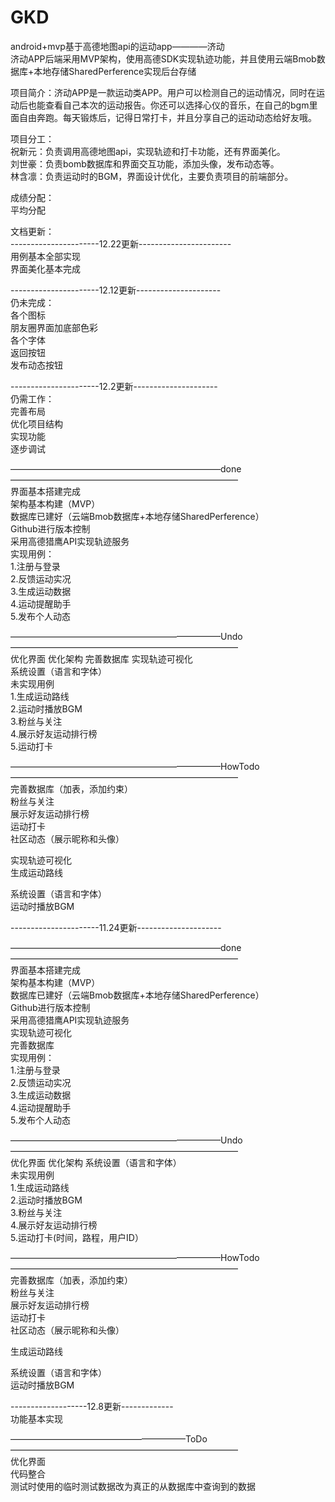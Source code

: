 # GKD
android+mvp基于高德地图api的运动app————济动  
济动APP后端采用MVP架构，使用高德SDK实现轨迹功能，并且使用云端Bmob数据库+本地存储SharedPerference实现后台存储   

项目简介：济动APP是一款运动类APP。用户可以检测自己的运动情况，同时在运动后也能查看自己本次的运动报告。你还可以选择心仪的音乐，在自己的bgm里面自由奔跑。每天锻炼后，记得日常打卡，并且分享自己的运动动态给好友哦。  


项目分工：  
祝新元：负责调用高德地图api，实现轨迹和打卡功能，还有界面美化。  
刘世豪：负责bomb数据库和界面交互功能，添加头像，发布动态等。  
林含凛：负责运动时的BGM，界面设计优化，主要负责项目的前端部分。  

成绩分配：  
平均分配  

文档更新：  
----------------------12.22更新-----------------------  
用例基本全部实现  
界面美化基本完成  

----------------------12.12更新---------------------   
仍未完成：  
各个图标  
朋友圈界面加底部色彩  
各个字体  
返回按钮  
发布动态按钮  

----------------------12.2更新---------------------   
仍需工作：  
完善布局  
优化项目结构  
实现功能  
逐步调试  

————————————————————————done——————————————————————————  
界面基本搭建完成  
架构基本构建（MVP）  
数据库已建好（云端Bmob数据库+本地存储SharedPerference）  
Github进行版本控制  
采用高德猎鹰API实现轨迹服务  
实现用例：  
       1.注册与登录  
       2.反馈运动实况  
       3.生成运动数据  
       4.运动提醒助手  
       5.发布个人动态  
       

————————————————————————Undo——————————————————————————  
优化界面
优化架构
完善数据库
实现轨迹可视化  
系统设置（语言和字体）  
未实现用例  
      1.生成运动路线  
      2.运动时播放BGM  
      3.粉丝与关注  
      4.展示好友运动排行榜  
      5.运动打卡  

————————————————————————HowTodo——————————————————————————  
完善数据库（加表，添加约束）  
粉丝与关注  
展示好友运动排行榜  
运动打卡  
社区动态（展示昵称和头像）  

实现轨迹可视化  
生成运动路线  

系统设置（语言和字体）  
运动时播放BGM  



----------------------11.24更新---------------------  

————————————————————————done——————————————————————————  
界面基本搭建完成  
架构基本构建（MVP）  
数据库已建好（云端Bmob数据库+本地存储SharedPerference）  
Github进行版本控制  
采用高德猎鹰API实现轨迹服务  
实现轨迹可视化  
完善数据库  
实现用例：  
       1.注册与登录  
       2.反馈运动实况  
       3.生成运动数据  
       4.运动提醒助手  
       5.发布个人动态  
       

————————————————————————Undo——————————————————————————  
优化界面
优化架构
系统设置（语言和字体）  
未实现用例  
      1.生成运动路线  
      2.运动时播放BGM  
      3.粉丝与关注  
      4.展示好友运动排行榜  
      5.运动打卡(时间，路程，用户ID）  

————————————————————————HowTodo——————————————————————————  
完善数据库（加表，添加约束）  
粉丝与关注  
展示好友运动排行榜  
运动打卡  
社区动态（展示昵称和头像）  

生成运动路线  

系统设置（语言和字体）  
运动时播放BGM  

-------------------12.8更新-------------  
功能基本实现  

————————————————————ToDo——————————————————————————  
优化界面  
代码整合  
测试时使用的临时测试数据改为真正的从数据库中查询到的数据  
